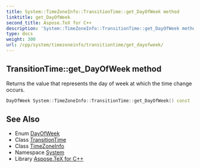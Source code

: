 ```yaml
---
title: System::TimeZoneInfo::TransitionTime::get_DayOfWeek method
linktitle: get_DayOfWeek
second_title: Aspose.TeX for C++
description: 'System::TimeZoneInfo::TransitionTime::get_DayOfWeek method. Returns the value that represents the day of week at which the time change occurs in C++.'
type: docs
weight: 300
url: /cpp/system/timezoneinfo/transitiontime/get_dayofweek/
---
```

## TransitionTime::get_DayOfWeek method


Returns the value that represents the day of week at which the time change occurs.

```cpp
DayOfWeek System::TimeZoneInfo::TransitionTime::get_DayOfWeek() const
```

## See Also

* Enum [DayOfWeek](../../../dayofweek/)
* Class [TransitionTime](../)
* Class [TimeZoneInfo](../../)
* Namespace [System](../../../)
* Library [Aspose.TeX for C++](../../../../)
